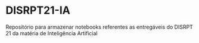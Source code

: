 # DISRPT21-IA
Repositório para armazenar notebooks referentes as entregáveis do DISRPT 21 da matéria de Inteligência Artificial
